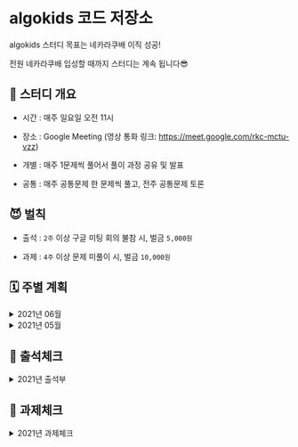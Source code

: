 # algokids 코드 저장소 

algokids 스터디 목표는 네카라쿠배 이직 성공!

 전원 네카라쿠배 입성할 때까지 스터디는 계속 됩니다😎

## 🚩 스터디 개요

- 시간 : 매주 일요일 오전 11시

- 장소 : Google Meeting (영상 통화 링크: https://meet.google.com/rkc-mctu-vzz)

- 개별 : 매주 1문제씩 풀어서 풀이 과정 공유 및 발표 

- 공통 : 매주 공통문제 한 문제씩 풀고, 전주 공통문제 토론


## 😈 벌칙

- 출석 : 
`2주` 이상 구글 미팅 회의 불참 시, 벌금 `5,000원`

- 과제 :
 `4주` 이상 문제 미풀이 시, 벌금 `10,000원`


## 🗓 주별 계획

<details>
  <summary>2021년 06월</summary>

- [0606 이슈](https://github.com/algokids/solution-code/issues/12)
- [0613 이슈](https://github.com/algokids/solution-code/issues/14)
- [0620 이슈](https://github.com/algokids/solution-code/issues/15)
</details>

<details>
  <summary>2021년 05월</summary>

- [0530 이슈](https://github.com/algokids/solution-code/issues/8)
- [0523 이슈](https://github.com/algokids/solution-code/issues/6)

</details>

## 🎒 출석체크


<details>
  <summary>2021년 출석부</summary>

|날짜|신윤수|지승구|이해니|
|----|:---:|:---:|:---:|
|0328|O    |O    |O    |
|0404|X    |O    |O    |
|0411|O    |O    |O    |
|0418|O    |O    |O    |
|0425|-    |-    |-    |
|0502|-    |-    |-    |
|0509|-    |-    |-    |
|0516|O    |O    |O    |
|0524|O    |O    |O    |
|0530|O    |O    |O    |
|0606|O    |O    |O    |
|0613|-    |O    |O    |
</details>




## 📝 과제체크

<details>
  <summary>2021년 과제체크</summary>


|날짜|신윤수|지승구|이해니|
|----|:---:|:---:|:---:|
|0328|X    |O    |O    |
|0404|X    |O    |O    |
|0411|O    |X    |O    |
|0418|O    |O    |O    |
|0425|-    |-    |-    |
|0502|-    |-    |-    |
|0509|-    |-    |-    |
|0516|X    |O    |X    |
|0524|O    |O    |O    |
|0530|O    |X    |O    |
|0606|O    |O    |O    |
|0613|-    |O    |O    |
</details>




